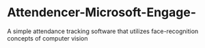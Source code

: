 # Attendencer-Microsoft-Engage-
A simple attendance tracking software that utilizes face-recognition concepts of computer vision
